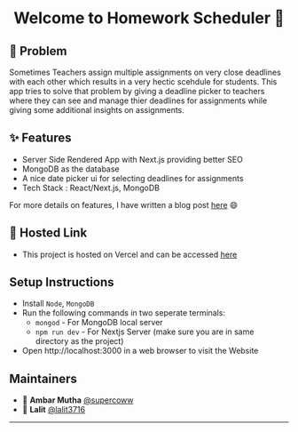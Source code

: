 <h1 align="center">Welcome to Homework Scheduler 👋</h1>

## 🤔 Problem

Sometimes Teachers assign multiple assignments on very close deadlines with each other which results in a very hectic scehdule for students.
This app tries to solve that problem by giving a deadline picker to teachers where they can see and manage thier deadlines for assignments
while giving some additional insights on assignments.

## ✨ Features

- Server Side Rendered App with Next.js providing better SEO
- MongoDB as the database
- A nice date picker ui for selecting deadlines for assignments
- Tech Stack : React/Next.js, MongoDB

For more details on features, I have written a blog post [here](https://fossoverflow.dev/blog/2021/homework-scheduler) :smile:

## 🚀 Hosted Link

- This project is hosted on Vercel and can be accessed [here](https://homework-scheduler.vercel.app/)

## Setup Instructions
- Install ```Node```, ```MongoDB```
- Run the following commands in two seperate terminals:
  - ```mongod``` - For MongoDB local server
  - ```npm run dev``` - For Nextjs Server (make sure you are in same directory as the project)
- Open http://localhost:3000 in a web browser to visit the Website

## Maintainers

- 👤 **Ambar Mutha** [@supercoww](https://github.com/supercoww)
- 👤 **Lalit** [@lalit3716](https://github.com/lalit3716)
---
